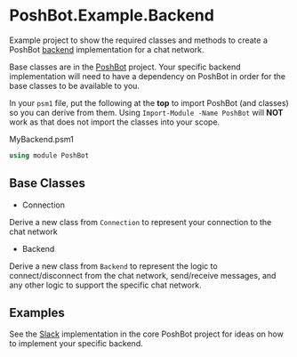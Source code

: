 
# PoshBot.Example.Backend

Example project to show the required classes and methods to create a PoshBot [backend](http://poshbot.readthedocs.io/en/latest/guides/backends/) implementation for a chat network.

Base classes are in the [PoshBot](https://github.com/poshbotio/PoshBot) project.
Your specific backend implementation will need to have a dependency on PoshBot in order for the base classes to be available to you.

In your `psm1` file, put the following at the **top** to import PoshBot (and classes) so you can derive from them. Using `Import-Module -Name PoshBot` will **NOT** work as that does not import the classes into your scope.

MyBackend.psm1
```powershell
using module PoshBot

```

## Base Classes
- Connection

Derive a new class from `Connection` to represent your connection to the chat network

- Backend

Derive a new class from `Backend` to represent the logic to connect/disconnect from the chat network, send/receive messages, and any other logic to support the specific chat network.

## Examples

See the [Slack](https://github.com/poshbotio/PoshBot/tree/master/PoshBot/Implementations/Slack) implementation in the core PoshBot project for ideas on how to implement your specific backend.
